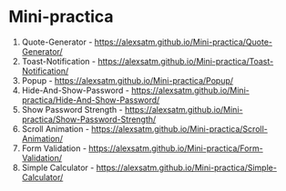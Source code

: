 # Mini-practica
1. Quote-Generator - https://alexsatm.github.io/Mini-practica/Quote-Generator/
2. Toast-Notification - https://alexsatm.github.io/Mini-practica/Toast-Notification/
3. Popup - https://alexsatm.github.io/Mini-practica/Popup/
4. Hide-And-Show-Password - https://alexsatm.github.io/Mini-practica/Hide-And-Show-Password/
5. Show Password Strength - https://alexsatm.github.io/Mini-practica/Show-Password-Strength/
6. Scroll Animation - https://alexsatm.github.io/Mini-practica/Scroll-Animation/
7. Form Validation - https://alexsatm.github.io/Mini-practica/Form-Validation/
8. Simple Calculator - https://alexsatm.github.io/Mini-practica/Simple-Calculator/
